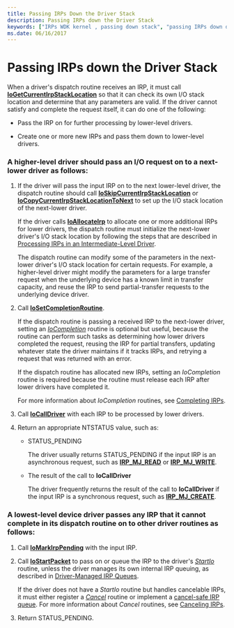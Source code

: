 ```yaml
---
title: Passing IRPs Down the Driver Stack
description: Passing IRPs down the Driver Stack
keywords: ["IRPs WDK kernel , passing down stack", "passing IRPs down driver stack WDK", "transferring IRPs down driver stack", "I/O stack locations WDK kernel", "stack locations WDK kernel"]
ms.date: 06/16/2017
---
```


# Passing IRPs down the Driver Stack





When a driver's dispatch routine receives an IRP, it must call [**IoGetCurrentIrpStackLocation**](/windows-hardware/drivers/ddi/wdm/nf-wdm-iogetcurrentirpstacklocation) so that it can check its own I/O stack location and determine that any parameters are valid. If the driver cannot satisfy and complete the request itself, it can do one of the following:

-   Pass the IRP on for further processing by lower-level drivers.

-   Create one or more new IRPs and pass them down to lower-level drivers.

### A higher-level driver should pass an I/O request on to a next-lower driver as follows:

1.  If the driver will pass the input IRP on to the next lower-level driver, the dispatch routine should call [**IoSkipCurrentIrpStackLocation**](/windows-hardware/drivers/ddi/wdm/nf-wdm-ioskipcurrentirpstacklocation) or [**IoCopyCurrentIrpStackLocationToNext**](/windows-hardware/drivers/ddi/wdm/nf-wdm-iocopycurrentirpstacklocationtonext) to set up the I/O stack location of the next-lower driver.

    If the driver calls [**IoAllocateIrp**](/windows-hardware/drivers/ddi/wdm/nf-wdm-ioallocateirp) to allocate one or more additional IRPs for lower drivers, the dispatch routine must initialize the next-lower driver's I/O stack location by following the steps that are described in [Processing IRPs in an Intermediate-Level Driver](processing-irps-in-an-intermediate-level-driver.md).

    The dispatch routine can modify some of the parameters in the next-lower driver's I/O stack location for certain requests. For example, a higher-level driver might modify the parameters for a large transfer request when the underlying device has a known limit in transfer capacity, and reuse the IRP to send partial-transfer requests to the underlying device driver.

2.  Call [**IoSetCompletionRoutine**](/windows-hardware/drivers/ddi/wdm/nf-wdm-iosetcompletionroutine).

    If the dispatch routine is passing a received IRP to the next-lower driver, setting an [*IoCompletion*](/windows-hardware/drivers/ddi/wdm/nc-wdm-io_completion_routine) routine is optional but useful, because the routine can perform such tasks as determining how lower drivers completed the request, reusing the IRP for partial transfers, updating whatever state the driver maintains if it tracks IRPs, and retrying a request that was returned with an error.

    If the dispatch routine has allocated new IRPs, setting an *IoCompletion* routine is required because the routine must release each IRP after lower drivers have completed it.

    For more information about *IoCompletion* routines, see [Completing IRPs](completing-irps.md).

3.  Call [**IoCallDriver**](/windows-hardware/drivers/ddi/wdm/nf-wdm-iocalldriver) with each IRP to be processed by lower drivers.

4.  Return an appropriate NTSTATUS value, such as:
    -   STATUS\_PENDING

        The driver usually returns STATUS\_PENDING if the input IRP is an asynchronous request, such as [**IRP\_MJ\_READ**](./irp-mj-read.md) or [**IRP\_MJ\_WRITE**](./irp-mj-write.md).

    -   The result of the call to **IoCallDriver**

        The driver frequently returns the result of the call to **IoCallDriver** if the input IRP is a synchronous request, such as [**IRP\_MJ\_CREATE**](./irp-mj-create.md).

### A lowest-level device driver passes any IRP that it cannot complete in its dispatch routine on to other driver routines as follows:

1.  Call [**IoMarkIrpPending**](/windows-hardware/drivers/ddi/wdm/nf-wdm-iomarkirppending) with the input IRP.

2.  Call [**IoStartPacket**](/windows-hardware/drivers/ddi/ntifs/nf-ntifs-iostartpacket) to pass on or queue the IRP to the driver's [*StartIo*](/windows-hardware/drivers/ddi/wdm/nc-wdm-driver_startio) routine, unless the driver manages its own internal IRP queuing, as described in [Driver-Managed IRP Queues](driver-managed-irp-queues.md).

    If the driver does not have a *StartIo* routine but handles cancelable IRPs, it must either register a [*Cancel*](/windows-hardware/drivers/ddi/wdm/nc-wdm-driver_cancel) routine or implement a [cancel-safe IRP queue](cancel-safe-irp-queues.md). For more information about *Cancel* routines, see [Canceling IRPs](canceling-irps.md).

3.  Return STATUS\_PENDING.

 

